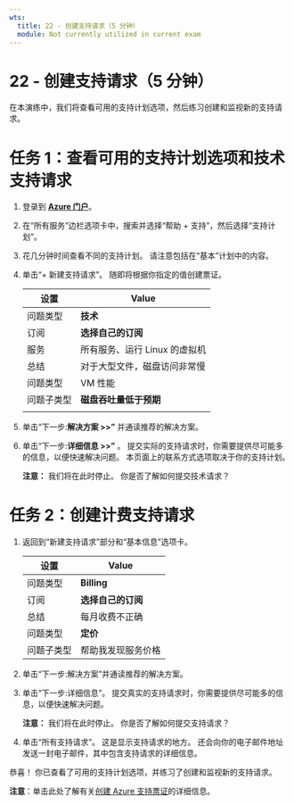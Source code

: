 ```yaml
---
wts:
  title: 22 - 创建支持请求（5 分钟）
  module: Not currently utilized in current exam
---
```

# <a name="22---open-a-support-request-5-min"></a>22 - 创建支持请求（5 分钟）

在本演练中，我们将查看可用的支持计划选项，然后练习创建和监视新的支持请求。

# <a name="task-1-view-available-support-plan-options-and-a-technical-support-request"></a>任务 1：查看可用的支持计划选项和技术支持请求

1. 登录到 [**Azure 门户**](https://portal.azure.com)。

2. 在“所有服务”边栏选项卡中，搜索并选择“帮助 + 支持”，然后选择“支持计划”。

3. 花几分钟时间查看不同的支持计划。 请注意包括在“基本”计划中的内容。 

4. 单击“+ 新建支持请求”。 随即将根据你指定的值创建票证。 

    | 设置 | Value|
    |----|--------|
    | 问题类型| **技术** |
    | 订阅 | **选择自己的订阅** |
    | 服务 | 所有服务、运行 Linux 的虚拟机  |
    | 总结 | 对于大型文件，磁盘访问非常慢 |
    | 问题类型 | VM 性能 |
    | 问题子类型 | **磁盘吞吐量低于预期** |    
    | | |

5. 单击“下一步:**解决方案 >>”** 并通读推荐的解决方案。

6. 单击“下一步:**详细信息 >>”** 。 提交实际的支持请求时，你需要提供尽可能多的信息，以便快速解决问题。 本页面上的联系方式选项取决于你的支持计划。 

    **注意：** 我们将在此时停止。 你是否了解如何提交技术请求？

# <a name="task-2-create-a-billing-support-request"></a>任务 2：创建计费支持请求

1. 返回到“新建支持请求”部分和“基本信息”选项卡。 

    | 设置 | Value|
    |----|--------|
    | 问题类型| **Billing** |
    | 订阅 | **选择自己的订阅** |
    | 总结 | 每月收费不正确 |
    | 问题类型 | **定价** |
    | 问题子类型 | 帮助我发现服务价格 |    

2. 单击“下一步:解决方案”并通读推荐的解决方案。

3. 单击“下一步:详细信息”。  提交真实的支持请求时，你需要提供尽可能多的信息，以便快速解决问题。 

    **注意：** 我们将在此时停止。 你是否了解如何提交支持请求？

4. 单击“所有支持请求”。 这是显示支持请求的地方。 还会向你的电子邮件地址发送一封电子邮件，其中包含支持请求的详细信息。

恭喜！ 你已查看了可用的支持计划选项，并练习了创建和监视新的支持请求。

**注意**：单击此处了解有关[创建 Azure 支持票证](https://azure.microsoft.com/en-us/support/create-ticket)的详细信息。
